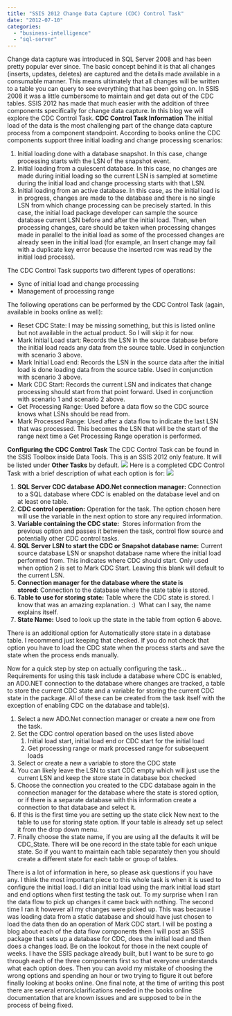 ```yaml
---
title: "SSIS 2012 Change Data Capture (CDC) Control Task"
date: "2012-07-10"
categories: 
  - "business-intelligence"
  - "sql-server"
---
```


Change data capture was introduced in SQL Server 2008 and has been pretty popular ever since. The basic concept behind it is that all changes (inserts, updates, deletes) are captured and the details made available in a consumable manner. This means ultimately that all changes will be written to a table you can query to see everything that has been going on. In SSIS 2008 it was a little cumbersome to maintain and get data out of the CDC tables. SSIS 2012 has made that much easier with the addition of three components specifically for change data capture. In this blog we will explore the CDC Control Task. **CDC Control Task Information** The initial load of the data is the most challenging part of the change data capture process from a component standpoint. According to books online the CDC components support three initial loading and change processing scenarios:

1. Initial loading done with a database snapshot. In this case, change processing starts with the LSN of the snapshot event.
2. Initial loading from a quiescent database. In this case, no changes are made during initial loading so the current LSN is sampled at sometime during the initial load and change processing starts with that LSN.
3. Initial loading from an active database. In this case, as the initial load is in progress, changes are made to the database and there is no single LSN from which change processing can be precisely started. In this case, the initial load package developer can sample the source database current LSN before and after the initial load. Then, when processing changes, care should be taken when processing changes made in parallel to the initial load as some of the processed changes are already seen in the initial load (for example, an Insert change may fail with a duplicate key error because the inserted row was read by the initial load process).

The CDC Control Task supports two different types of operations:

- Sync of initial load and change processing
- Management of processing range

The following operations can be performed by the CDC Control Task (again, available in books online as well):

- Reset CDC State: I may be missing something, but this is listed online but not available in the actual product. So I will skip it for now.
- Mark Initial Load start: Records the LSN in the source database before the initial load reads any data from the source table. Used in conjunction with scenario 3 above.
- Mark Initial Load end: Records the LSN in the source data after the initial load is done loading data from the source table. Used in conjunction with scenario 3 above.
- Mark CDC Start: Records the current LSN and indicates that change processing should start from that point forward. Used in conjunction with scenario 1 and scenario 2 above.
- Get Processing Range: Used before a data flow so the CDC source knows what LSNs should be read from.
- Mark Processed Range: Used after a data flow to indicate the last LSN that was processed. This becomes the LSN that will be the start of the range next time a Get Processing Range operation is performed.

**Configuring the CDC Control Task** The CDC Control Task can be found in the SSIS Toolbox inside Data Tools. This is an SSIS 2012 only feature. It will be listed under **Other Tasks** by default. ![](https://images.bradleyschacht.com/wp-content/uploads/2012/07/CDC-Control-Task-1.png) Here is a completed CDC Control Task with a brief description of what each option is for: ![](https://images.bradleyschacht.com/wp-content/uploads/2012/07/CDC-Control-Task-2.png)

1. **SQL Server CDC database ADO.Net connection manager:** Connection to a SQL database where CDC is enabled on the database level and on at least one table.
2. **CDC control operation:** Operation for the task. The option chosen here will use the variable in the next option to store any required information.
3. **Variable containing the CDC state:**  Stores information from the previous option and passes it between the task, control flow source and potentially other CDC control tasks.
4. **SQL Server LSN to start the CDC or Snapshot database name:** Current source database LSN or snapshot database name where the initial load performed from. This indicates where CDC should start. Only used when option 2 is set to Mark CDC Start. Leaving this blank will default to the current LSN.
5. **Connection manager for the database where the state is stored:** Connection to the database where the state table is stored.
6. **Table to use for storing state:** Table where the CDC state is stored. I know that was an amazing explanation. :)  What can I say, the name explains itself.
7. **State Name:** Used to look up the state in the table from option 6 above.

There is an additional option for Automatically store state in a database table. I recommend just keeping that checked. If you do not check that option you have to load the CDC state when the process starts and save the state when the process ends manually.

Now for a quick step by step on actually configuring the task... Requirements for using this task include a database where CDC is enabled, an ADO.NET connection to the database where changes are tracked, a table to store the current CDC state and a variable for storing the current CDC state in the package. All of these can be created from the task itself with the exception of enabling CDC on the database and table(s).

1. Select a new ADO.Net connection manager or create a new one from the task.
2. Set the CDC control operation based on the uses listed above
    1. Initial load start, initial load end or CDC start for the initial load
    2. Get processing range or mark processed range for subsequent loads
3. Select or create a new a variable to store the CDC state
4. You can likely leave the LSN to start CDC empty which will just use the current LSN and keep the store state in database box checked
5. Choose the connection you created to the CDC database again in the connection manager for the database where the state is stored option, or if there is a separate database with this information create a connection to that database and select it.
6. If this is the first time you are setting up the state click New next to the table to use for storing state option. If your table is already set up select it from the drop down menu.
7. Finally choose the state name, if you are using all the defaults it will be CDC\_State. There will be one record in the state table for each unique state. So if you want to maintain each table separately then you should create a different state for each table or group of tables.

There is a lot of information in here, so please ask questions if you have any. I think the most important piece to this whole task is when it is used to configure the initial load. I did an initial load using the mark initial load start and end options when first testing the task out. To my surprise when I ran the data flow to pick up changes it came back with nothing. The second time I ran it however all my changes were picked up. This was because I was loading data from a static database and should have just chosen to load the data then do an operation of Mark CDC start. I will be posting a blog about each of the data flow components then I will post an SSIS package that sets up a database for CDC, does the initial load and then does a changes load. Be on the lookout for those in the next couple of weeks. I have the SSIS package already built, but I want to be sure to go through each of the three components first so that everyone understands what each option does. Then you can avoid my mistake of choosing the wrong options and spending an hour or two trying to figure it out before finally looking at books online. One final note, at the time of writing this post there are several errors/clarifications needed in the books online documentation that are known issues and are supposed to be in the process of being fixed.

